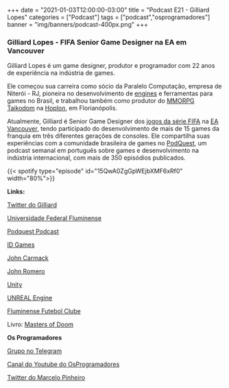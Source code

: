 +++
date = "2021-01-03T12:00:00-03:00"
title = "Podcast E21 - Gilliard Lopes"
categories = ["Podcast"]
tags = ["podcast","osprogramadores"]
banner = "img/banners/podcast-400px.png"
+++

### Gilliard Lopes - FIFA Senior Game Designer na EA em Vancouver

Gilliard Lopes é um game designer, produtor e programador com 22 anos de experiência na indústria de games.

Ele começou sua carreira como sócio da Paralelo Computação, empresa de Niterói - RJ, pioneira no desenvolvimento de [engines](https://en.wikipedia.org/wiki/Game_engine) e ferramentas para games no Brasil, e trabalhou também como produtor do [MMORPG Taikodom](https://www.mmorpg.com/taikodom) na [Hoplon](http://www.hoplon.com/site/), em Florianópolis.

Atualmente, Gilliard é Senior Game Designer dos [jogos da série FIFA](https://www.ea.com/games/fifa/fifa-21?setLocale=en-us) na [EA Vancouver](https://www.ea.com/en-ca), tendo participado do desenvolvimento de mais de 15 games da franquia em três diferentes gerações de consoles. Ele compartilha suas experiências com a comunidade brasileira de games no [PodQuest](http://www.podquest.com.br/), um podcast semanal em português sobre games e desenvolvimento na indústria internacional, com mais de 350 episódios publicados.


{{< spotify type="episode" id="15QwA0ZgGpWEjbXMF6xRf0" width="80%">}}


**Links:**

[Twitter do Gilliard](https://twitter.com/grunglopes)

[Universidade Federal Fluminense](http://www.uff.br/)

[Podquest Podcast](http://www.podquest.com.br/)

[ID Games](https://www.idsoftware.com/en-us)

[John Carmack](https://twitter.com/ID_AA_Carmack?ref_src=twsrc%5Egoogle%7Ctwcamp%5Eserp%7Ctwgr%5Eauthor)

[John Romero](https://twitter.com/romero?lang=en)

[Unity](https://unity.com/)

[UNREAL Engine](https://www.unrealengine.com/en-US/)

[Fluminense Futebol Clube](https://www.fluminense.com.br/site/)

Livro: [Masters of Doom](https://www.amazon.ca/Masters-Doom-Created-Transformed-Culture/dp/0812972155/ref=sr_1_1?dchild=1&keywords=Masters+of+Doom&qid=1609728167&sr=8-1)


**Os Programadores**

[Grupo no Telegram](https://t.me/osprogramadores)

[Canal do Youtube do OsProgramadores](https://www.youtube.com/channel/UCt_YNYGl6K5yNXlXEQDdwWg?view_as=subscriber)

[Twitter do Marcelo Pinheiro](https://twitter.com/mpinheir)
